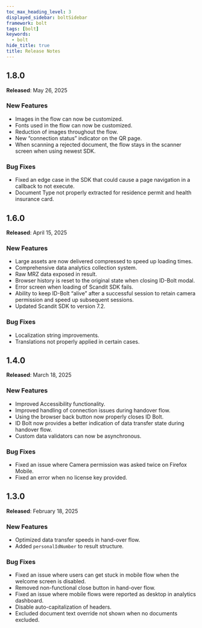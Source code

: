 ```yaml
---
toc_max_heading_level: 3
displayed_sidebar: boltSidebar
framework: bolt
tags: [bolt]
keywords:
  - bolt
hide_title: true
title: Release Notes
---
```


## 1.8.0

**Released**: May 26, 2025

### New Features

* Images in the flow can now be customized.
* Fonts used in the flow can now be customized.
* Reduction of images throughout the flow.
* New “connection status” indicator on the QR page.
* When scanning a rejected document, the flow stays in the scanner screen when using newest SDK.

### Bug Fixes

* Fixed an edge case in the SDK that could cause a page navigation in a callback to not execute.
* Document Type not properly extracted for residence permit and health insurance card.

## 1.6.0

**Released**: April 15, 2025

### New Features

* Large assets are now delivered compressed to speed up loading times.
* Comprehensive data analytics collection system.
* Raw MRZ data exposed in result.
* Browser history is reset to the original state when closing ID-Bolt modal.
* Error screen when loading of Scandit SDK fails.
* Ability to keep ID-Bolt “alive” after a successful session to retain camera permission and speed up subsequent sessions.
* Updated Scandit SDK to version 7.2.

### Bug Fixes

* Localization string improvements.
* Translations not properly applied in certain cases.

## 1.4.0

**Released**: March 18, 2025

### New Features

* Improved Accessibility functionality.
* Improved handling of connection issues during handover flow.
* Using the browser back button now properly closes ID Bolt.
* ID Bolt now provides a better indication of data transfer state during handover flow.
* Custom data validators can now be asynchronous.

### Bug Fixes

* Fixed an issue where Camera permission was asked twice on Firefox Mobile.
* Fixed an error when no license key provided.

## 1.3.0

**Released**: February 18, 2025

### New Features

* Optimized data transfer speeds in hand-over flow.
* Added `personalIdNumber` to result structure.

### Bug Fixes

* Fixed an issue where users can get stuck in mobile flow when the welcome screen is disabled.
* Removed non-functional close button in hand-over flow.
* Fixed an issue where mobile flows were reported as desktop in analytics dashboard.
* Disable auto-capitalization of headers.
* Excluded document text override not shown when no documents excluded.

